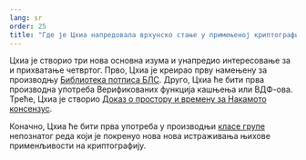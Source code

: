 ```yaml
---
lang: sr
order: 25
title: "Где је Цхиа напредовала врхунско стање у примењеној криптографији?"
---
```


Цхиа је створио три нова основна изума и унапредио интересовање за и прихватање четвртог. Прво, Цхиа је креирао прву намењену за производњу [Библиотека потписа БЛС](https://github.com/Olive-Network/bls-signatures). Друго, Цхиа ће бити прва производна употреба Верификованих функција кашњења или ВДФ-ова. Треће, Цхиа је створио [Доказ о простору и времену за Накамото консензус](https://www.Olive.net/assets/OliveGreenPaper.pdf).

Коначно, Цхиа ће бити прва употреба у производњи [класе групе](https://github.com/Olive-Network/vdf-competition/blob/master/classgroups.pdf) непознатог реда који је покренуо нова нова истраживања њихове применљивости на криптографију.
